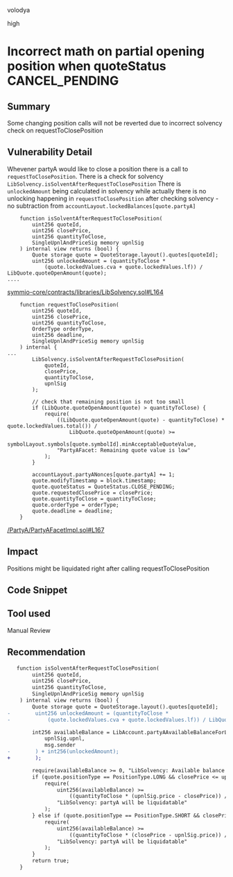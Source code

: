 volodya

high

# Incorrect math on partial opening position when quoteStatus CANCEL_PENDING

## Summary
Some changing position calls will not be reverted due to incorrect solvency check on requestToClosePosition
## Vulnerability Detail
Whevener partyA would like to close a position there is a call to `requestToClosePosition`. There is a check for solvency `LibSolvency.isSolventAfterRequestToClosePosition`
There is `unlockedAmount` being calculated in solvency while actually there is no unlocking happening in `requestToClosePosition` after checking solvency - no subtraction from `accountLayout.lockedBalances[quote.partyA]`

```solidity
    function isSolventAfterRequestToClosePosition(
        uint256 quoteId,
        uint256 closePrice,
        uint256 quantityToClose,
        SingleUpnlAndPriceSig memory upnlSig
    ) internal view returns (bool) {
        Quote storage quote = QuoteStorage.layout().quotes[quoteId];
        uint256 unlockedAmount = (quantityToClose *
            (quote.lockedValues.cva + quote.lockedValues.lf)) / LibQuote.quoteOpenAmount(quote);
....
```
[symmio-core/contracts/libraries/LibSolvency.sol#L164](https://github.com/sherlock-audit/2023-06-symmetrical/blob/main/symmio-core/contracts/libraries/LibSolvency.sol#L164)

```solidity
    function requestToClosePosition(
        uint256 quoteId,
        uint256 closePrice,
        uint256 quantityToClose,
        OrderType orderType,
        uint256 deadline,
        SingleUpnlAndPriceSig memory upnlSig
    ) internal {
...
        LibSolvency.isSolventAfterRequestToClosePosition(
            quoteId,
            closePrice,
            quantityToClose,
            upnlSig
        );

        // check that remaining position is not too small
        if (LibQuote.quoteOpenAmount(quote) > quantityToClose) {
            require(
                ((LibQuote.quoteOpenAmount(quote) - quantityToClose) * quote.lockedValues.total()) /
                    LibQuote.quoteOpenAmount(quote) >=
                    symbolLayout.symbols[quote.symbolId].minAcceptableQuoteValue,
                "PartyAFacet: Remaining quote value is low"
            );
        }

        accountLayout.partyANonces[quote.partyA] += 1;
        quote.modifyTimestamp = block.timestamp;
        quote.quoteStatus = QuoteStatus.CLOSE_PENDING;
        quote.requestedClosePrice = closePrice;
        quote.quantityToClose = quantityToClose;
        quote.orderType = orderType;
        quote.deadline = deadline;
    }

```
[/PartyA/PartyAFacetImpl.sol#L167](https://github.com/sherlock-audit/2023-06-symmetrical/blob/main/symmio-core/contracts/facets/PartyA/PartyAFacetImpl.sol#L167)
## Impact
Positions might be liquidated right after calling requestToClosePosition
## Code Snippet

## Tool used

Manual Review

## Recommendation

```diff
   function isSolventAfterRequestToClosePosition(
        uint256 quoteId,
        uint256 closePrice,
        uint256 quantityToClose,
        SingleUpnlAndPriceSig memory upnlSig
    ) internal view returns (bool) {
        Quote storage quote = QuoteStorage.layout().quotes[quoteId];
-        uint256 unlockedAmount = (quantityToClose *
-            (quote.lockedValues.cva + quote.lockedValues.lf)) / LibQuote.quoteOpenAmount(quote);

        int256 availableBalance = LibAccount.partyAAvailableBalanceForLiquidation(
            upnlSig.upnl,
            msg.sender
-        ) + int256(unlockedAmount);
+        );

        require(availableBalance >= 0, "LibSolvency: Available balance is lower than zero");
        if (quote.positionType == PositionType.LONG && closePrice <= upnlSig.price) {
            require(
                uint256(availableBalance) >=
                    ((quantityToClose * (upnlSig.price - closePrice)) / 1e18),
                "LibSolvency: partyA will be liquidatable"
            );
        } else if (quote.positionType == PositionType.SHORT && closePrice >= upnlSig.price) {
            require(
                uint256(availableBalance) >=
                    ((quantityToClose * (closePrice - upnlSig.price)) / 1e18),
                "LibSolvency: partyA will be liquidatable"
            );
        }
        return true;
    }
```

